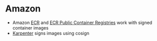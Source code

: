 # Amazon

* Amazon [ECR](https://aws.amazon.com/ecr/) and [ECR Public Container Registries](https://gallery.ecr.aws/) work with signed container images
* [Karpenter](https://github.com/aws/karpenter) signs images using cosign
